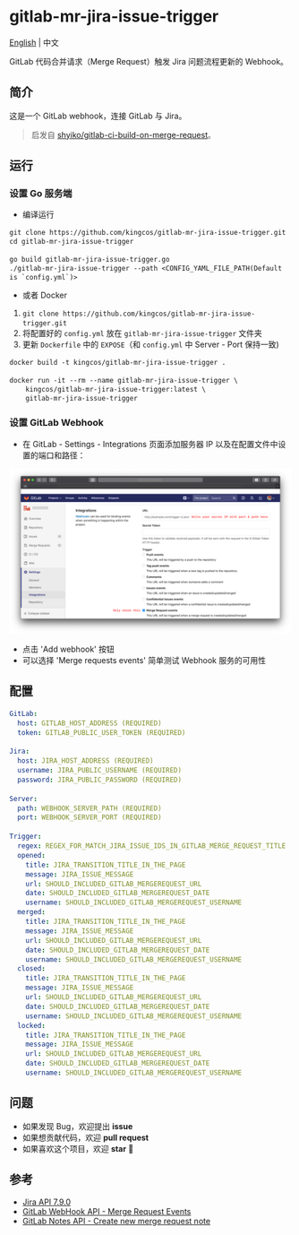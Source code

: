 # gitlab-mr-jira-issue-trigger

[English](README.md) | 中文

GitLab 代码合并请求（Merge Request）触发 Jira 问题流程更新的 Webhook。

## 简介

这是一个 GitLab webhook，连接 GitLab 与 Jira。

> 启发自 [shyiko/gitlab-ci-build-on-merge-request](https://github.com/shyiko/gitlab-ci-build-on-merge-request)。

## 运行

### 设置 Go 服务端

- 编译运行

```shell
git clone https://github.com/kingcos/gitlab-mr-jira-issue-trigger.git
cd gitlab-mr-jira-issue-trigger

go build gitlab-mr-jira-issue-trigger.go
./gitlab-mr-jira-issue-trigger --path <CONFIG_YAML_FILE_PATH(Default is `config.yml`)>
```

- 或者 Docker

1. `git clone https://github.com/kingcos/gitlab-mr-jira-issue-trigger.git`
2. 将配置好的 `config.yml` 放在 `gitlab-mr-jira-issue-trigger` 文件夹
3. 更新 `Dockerfile` 中的 `EXPOSE`（和 `config.yml` 中 Server - Port 保持一致)

```shell
docker build -t kingcos/gitlab-mr-jira-issue-trigger .

docker run -it --rm --name gitlab-mr-jira-issue-trigger \
    kingcos/gitlab-mr-jira-issue-trigger:latest \
    gitlab-mr-jira-issue-trigger
```

### 设置 GitLab Webhook

- 在 GitLab - Settings - Integrations 页面添加服务器 IP 以及在配置文件中设置的端口和路径：

![GitLab - Settings - Integrations](GitLab-Settings.png)

- 点击 'Add webhook' 按钮
- 可以选择 'Merge requests events' 简单测试 Webhook 服务的可用性

## 配置

```yml
GitLab:
  host: GITLAB_HOST_ADDRESS (REQUIRED)
  token: GITLAB_PUBLIC_USER_TOKEN (REQUIRED)

Jira:
  host: JIRA_HOST_ADDRESS (REQUIRED)
  username: JIRA_PUBLIC_USERNAME (REQUIRED)
  password: JIRA_PUBLIC_PASSWORD (REQUIRED)

Server:
  path: WEBHOOK_SERVER_PATH (REQUIRED)
  port: WEBHOOK_SERVER_PORT (REQUIRED)

Trigger:
  regex: REGEX_FOR_MATCH_JIRA_ISSUE_IDS_IN_GITLAB_MERGE_REQUEST_TITLE
  opened:
    title: JIRA_TRANSITION_TITLE_IN_THE_PAGE
    message: JIRA_ISSUE_MESSAGE
    url: SHOULD_INCLUDED_GITLAB_MERGEREQUEST_URL
    date: SHOULD_INCLUDED_GITLAB_MERGEREQUEST_DATE
    username: SHOULD_INCLUDED_GITLAB_MERGEREQUEST_USERNAME
  merged:
    title: JIRA_TRANSITION_TITLE_IN_THE_PAGE
    message: JIRA_ISSUE_MESSAGE
    url: SHOULD_INCLUDED_GITLAB_MERGEREQUEST_URL
    date: SHOULD_INCLUDED_GITLAB_MERGEREQUEST_DATE
    username: SHOULD_INCLUDED_GITLAB_MERGEREQUEST_USERNAME
  closed:
    title: JIRA_TRANSITION_TITLE_IN_THE_PAGE
    message: JIRA_ISSUE_MESSAGE
    url: SHOULD_INCLUDED_GITLAB_MERGEREQUEST_URL
    date: SHOULD_INCLUDED_GITLAB_MERGEREQUEST_DATE
    username: SHOULD_INCLUDED_GITLAB_MERGEREQUEST_USERNAME
  locked:
    title: JIRA_TRANSITION_TITLE_IN_THE_PAGE
    message: JIRA_ISSUE_MESSAGE
    url: SHOULD_INCLUDED_GITLAB_MERGEREQUEST_URL
    date: SHOULD_INCLUDED_GITLAB_MERGEREQUEST_DATE
    username: SHOULD_INCLUDED_GITLAB_MERGEREQUEST_USERNAME
```

## 问题

- 如果发现 Bug，欢迎提出 **issue**
- 如果想贡献代码，欢迎 **pull request**
- 如果喜欢这个项目，欢迎 **star** 🌟 

## 参考

- [Jira API 7.9.0](https://docs.atlassian.com/software/jira/docs/api/REST/7.9.0)
- [GitLab WebHook API - Merge Request Events](https://docs.gitlab.com/ee/user/project/integrations/webhooks.html#merge-request-events)
- [GitLab Notes API - Create new merge request note](https://docs.gitlab.com/ee/api/notes.html#create-new-merge-request-note)
